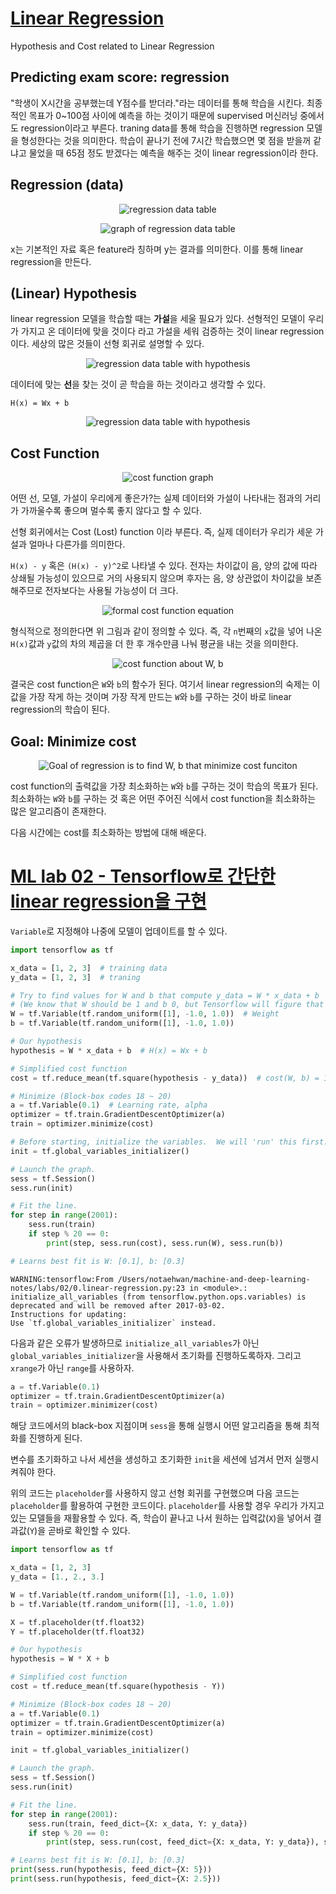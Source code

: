 # [Linear Regression](https://www.youtube.com/watch?v=Hax03rCn3UI)

Hypothesis and Cost related to Linear Regression

## Predicting exam score: regression

"학생이 X시간을 공부했는데 Y점수를 받더라."라는 데이터를 통해 학습을 시킨다. 최종적인 목표가 0~100점 사이에 예측을 하는 것이기 때문에 supervised 머신러닝 중에서도 regression이라고 부른다. traning data를 통해 학습을 진행하면 regression 모델을 형성한다는 것을 의미한다. 학습이 끝나기 전에 7시간 학습했으면 몇 점을 받을꺼 같냐고 물었을 때 65점 정도 받겠다는 예측을 해주는 것이 linear regression이라 한다.

## Regression (data)

<p align="center">
  <img src="/assets/2.linear-regression/1.png?raw=true" alt="regression data table"/>
</p>

<p align="center">
  <img src="/assets/2.linear-regression/2.png?raw=true" alt="graph of regression data table"/>
</p>

x는 기본적인 자료 혹은 feature라 칭하며 y는 결과를 의미한다. 이를 통해 linear regression을 만든다.

## (Linear) Hypothesis

linear regression 모델을 학습할 때는 **가설**을 세울 필요가 있다. 선형적인 모델이 우리가 가지고 온 데이터에 맞을 것이다 라고 가설을 세워 검증하는 것이 linear regression 이다. 세상의 많은 것들이 선형 회귀로 설명할 수 있다.

<p align="center">
  <img src="/assets/2.linear-regression/3.png?raw=true" alt="regression data table with hypothesis"/>
</p>

데이터에 맞는 **선**을 찾는 것이 곧 학습을 하는 것이라고 생각할 수 있다.

`H(x) = Wx + b`

<p align="center">
  <img src="/assets/2.linear-regression/4.png?raw=true" alt="regression data table with hypothesis"/>
</p>

## Cost Function

<p align="center">
  <img src="/assets/2.linear-regression/5.png?raw=true" alt="cost function graph"/>
</p>

어떤 선, 모델, 가설이 우리에게 좋은가?는 실제 데이터와 가설이 나타내는 점과의 거리가 가까울수록 좋으며 멀수록 좋지 않다고 할 수 있다.

선형 회귀에서는 Cost (Lost) function 이라 부른다. 즉, 실제 데이터가 우리가 세운 가설과 얼마나 다른가를 의미한다.

`H(x) - y` 혹은 `(H(x) - y)^2`로 나타낼 수 있다. 전자는 차이값이 음, 양의 값에 따라 상쇄될 가능성이 있으므로 거의 사용되지 않으며 후자는 음, 양 상관없이 차이값을 보존해주므로 전자보다는 사용될 가능성이 더 크다.

<p align="center">
  <img src="/assets/2.linear-regression/6.png?raw=true" alt="formal cost function equation"/>
</p>

형식적으로 정의한다면 위 그림과 같이 정의할 수 있다. 즉, 각 `n`번째의 `x`값을 넣어 나온 `H(x)`값과 `y`값의 차의 제곱을 더 한 후 개수만큼 나눠 평균을 내는 것을 의미한다.

<p align="center">
  <img src="/assets/2.linear-regression/7.png?raw=true" alt="cost function about W, b"/>
</p>

결국은 cost function은 `W`와 `b`의 함수가 된다. 여기서 linear regression의 숙제는 이 값을 가장 작게 하는 것이며 가장 작게 만드는 `W`와 `b`를 구하는 것이 바로 linear regression의 학습이 된다.

## Goal: Minimize cost

<p align="center">
  <img src="/assets/2.linear-regression/8.png?raw=true" alt="Goal of regression is to find W, b that minimize cost funciton"/>
</p>

cost function의 출력값을 가장 최소화하는 `W`와 `b`를 구하는 것이 학습의 목표가 된다. 최소화하는 `W`와 `b`를 구하는 것 혹은 어떤 주어진 식에서 cost function을 최소화하는 많은 알고리즘이 존재한다.

다음 시간에는 cost를 최소화하는 방법에 대해 배운다.

# [ML lab 02 - Tensorflow로 간단한 linear regression을 구현](https://www.youtube.com/watch?v=4HrSxpi3IAM&feature=youtu.be)

`Variable`로 지정해야 나중에 모델이 업데이트를 할 수 있다.

```python
import tensorflow as tf

x_data = [1, 2, 3]  # training data
y_data = [1, 2, 3]  # traning

# Try to find values for W and b that compute y_data = W * x_data + b
# (We know that W should be 1 and b 0, but Tensorflow will figure that out for us.
W = tf.Variable(tf.random_uniform([1], -1.0, 1.0))  # Weight
b = tf.Variable(tf.random_uniform([1], -1.0, 1.0))

# Our hypothesis
hypothesis = W * x_data + b  # H(x) = Wx + b

# Simplified cost function
cost = tf.reduce_mean(tf.square(hypothesis - y_data))  # cost(W, b) = 1/m * (sigma(H(x_i) - y_i))^2

# Minimize (Block-box codes 18 ~ 20)
a = tf.Variable(0.1)  # Learning rate, alpha
optimizer = tf.train.GradientDescentOptimizer(a)
train = optimizer.minimize(cost)

# Before starting, initialize the variables.  We will 'run' this first.
init = tf.global_variables_initializer()

# Launch the graph.
sess = tf.Session()
sess.run(init)

# Fit the line.
for step in range(2001):
    sess.run(train)
    if step % 20 == 0:
        print(step, sess.run(cost), sess.run(W), sess.run(b))

# Learns best fit is W: [0.1], b: [0.3]
```

```
WARNING:tensorflow:From /Users/notaehwan/machine-and-deep-learning-notes/labs/02/0.linear-regression.py:23 in <module>.: initialize_all_variables (from tensorflow.python.ops.variables) is deprecated and will be removed after 2017-03-02.
Instructions for updating:
Use `tf.global_variables_initializer` instead.
```

다음과 같은 오류가 발생하므로 `initialize_all_variables`가 아닌 `global_variables_initializer`을 사용해서 초기화를 진행하도록하자. 그리고 `xrange`가 아닌 `range`를 사용하자.

```python
a = tf.Variable(0.1)
optimizer = tf.train.GradientDescentOptimizer(a)
train = optimizer.minimizer(cost)
```

해당 코드에서의 black-box 지점이며 `sess`을 통해 실행시 어떤 알고리즘을 통해 최적화를 진행하게 된다.

변수를 초기화하고 나서 세션을 생성하고 초기화한 `init`을 세션에 넘겨서 먼저 실행시켜줘야 한다.

위의 코드는 `placeholder`를 사용하지 않고 선형 회귀를 구현했으며 다음 코드는 `placeholder`를 활용하여 구현한 코드이다. `placeholder`를 사용할 경우 우리가 가지고 있는 모델들을 재활용할 수 있다. 즉, 학습이 끝나고 나서 원하는 입력값(`X`)을 넣어서 결과값(`Y`)을 곧바로 확인할 수 있다.

```python
import tensorflow as tf

x_data = [1, 2, 3]
y_data = [1., 2., 3.]

W = tf.Variable(tf.random_uniform([1], -1.0, 1.0))
b = tf.Variable(tf.random_uniform([1], -1.0, 1.0))

X = tf.placeholder(tf.float32)
Y = tf.placeholder(tf.float32)

# Our hypothesis
hypothesis = W * X + b

# Simplified cost function
cost = tf.reduce_mean(tf.square(hypothesis - Y))

# Minimize (Block-box codes 18 ~ 20)
a = tf.Variable(0.1)
optimizer = tf.train.GradientDescentOptimizer(a)
train = optimizer.minimize(cost)

init = tf.global_variables_initializer()

# Launch the graph.
sess = tf.Session()
sess.run(init)

# Fit the line.
for step in range(2001):
    sess.run(train, feed_dict={X: x_data, Y: y_data})
    if step % 20 == 0:
        print(step, sess.run(cost, feed_dict={X: x_data, Y: y_data}), sess.run(W), sess.run(b))

# Learns best fit is W: [0.1], b: [0.3]
print(sess.run(hypothesis, feed_dict={X: 5}))
print(sess.run(hypothesis, feed_dict={X: 2.5}))
```
